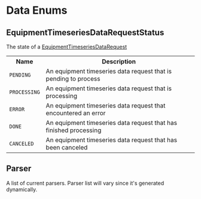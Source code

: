 # Data Enums

## EquipmentTimeseriesDataRequestStatus

The state of a [EquipmentTimeseriesDataRequest](./objects.md#equipmenttimeseriesdatarequest)

<table>
    <tr>
        <th nowrap>Name</th>
        <th nowrap>Description</th>
    </tr>
    <tr>
        <td nowrap><code>PENDING</code></td>
        <td>An equipment timeseries data request that is pending to process</td>
    </tr>
    <tr>
        <td nowrap><code>PROCESSING</code></td>
        <td>An equipment timeseries data request that is processing</td>
    </tr>
    <tr>
        <td nowrap><code>ERROR</code></td>
        <td>An equipment timeseries data request that encountered an error</td>
    </tr>
    <tr>
        <td nowrap><code>DONE</code></td>
        <td>An equipment timeseries data request that has finished processing</td>
    </tr>
    <tr>
        <td nowrap><code>CANCELED</code></td>
        <td>An equipment timeseries data request that has been canceled</td>
    </tr>
</table>

## Parser

A list of current parsers. Parser list will vary since it's generated dynamically.

